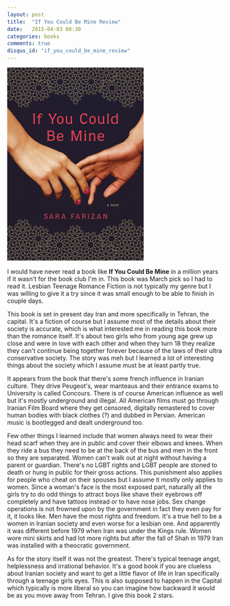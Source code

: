 ```yaml
---
layout: post
title:  "If You Could Be Mine Review"
date:   2015-04-03 08:30
categories: books
comments: true
disqus_id: "if_you_could_be_mine_review"
---
```

<img class="right-image" src="/assets/images/if-you-could-be-mine.jpg"
alt="If You Could Be Mine">

I would have never read a book like **If You Could Be Mine** in a
million years if it wasn't for the book club I'm in. This book was
March pick so I had to read it. Lesbian Teenage Romance Fiction is not
typically my genre but I was willing to give it a try since it was
small enough to be able to finish in couple days.

This book is set in present day Iran and more specifically in Tehran,
the capital. It's a fiction of course but I assume most of the details
about their society is accurate, which is what interested me in
reading this book more than the romance itself. It's about two girls
who from young age grew up close and were in love with each other and
when they turn 18 they realize they can't continue being together
forever because of the laws of their ultra conservative society. The
story was meh but I learned a lot of interesting things about the
society which I assume must be at least partly true.

It appears from the book that there's some french influence in Iranian
culture. They drive Peugeot's, wear manteaus and their entrance exams
to University is called Concours. There is of course American
influence as well but it's mostly underground and illegal. All
American films must go through Iranian Film Board where they get
censored, digitally remastered to cover human bodies with black
clothes (?) and dubbed in Persian. American music is bootlegged and
dealt underground too.

Few other things I learned include that women always need to wear
their head scarf when they are in public and cover their elbows and
knees. When they ride a bus they need to be at the back of the bus and
men in the front so they are separated. Women can't walk out at night
without having a parent or guardian. There's no LGBT rights and LGBT
people are stoned to death or hung in public for their gross
actions. This punishment also applies for people who cheat on their
spouses but I assume it mostly only applies to women. Since a woman's
face is the most exposed part, naturally all the girls try to do odd
things to attract boys like shave their eyebrows off completely and
have tattoos instead or to have nose jobs. Sex change operations is
not frowned upon by the government in fact they even pay for it, it
looks like. Men have the most rights and freedom. It's a true hell to
be a women in Iranian society and even worse for a lesbian one. And
apparently it was different before 1979 when Iran was under the Kings
rule. Women wore mini skirts and had lot more rights but after the
fall of Shah in 1979 Iran was installed with a theocratic government.

As for the story itself it was not the greatest. There's typical
teenage angst, helplessness and irrational behavior. It's a good book
if you are clueless about Iranian society and want to get a little
flavor of life in Iran specifically through a teenage girls eyes. This
is also supposed to happen in the Capital which typically is more
liberal so you can imagine how backward it would be as you move away
from Tehran. I give this book 2 stars.
